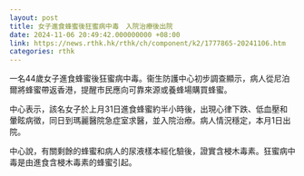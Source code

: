 ```yaml
---
layout: post
title: 女子進食蜂蜜後狂蜜病中毒　入院治療後出院
date: 2024-11-06 20:49:42.000000000 +08:00
link: https://news.rthk.hk/rthk/ch/component/k2/1777865-20241106.htm
categories: rthk
---
```


一名44歲女子進食蜂蜜後狂蜜病中毒。衞生防護中心初步調查顯示，病人從尼泊爾將蜂蜜帶返香港，提醒市民應向可靠來源或養蜂場購買蜂蜜。

中心表示，該名女子於上月31日進食蜂蜜約半小時後，出現心律下跌、低血壓和暈眩病徵，同日到瑪麗醫院急症室求醫，並入院治療。病人情況穩定，本月1日出院。

中心說，有關剩餘的蜂蜜和病人的尿液樣本經化驗後，證實含梫木毒素。狂蜜病中毒是由進食含梫木毒素的蜂蜜引起。
